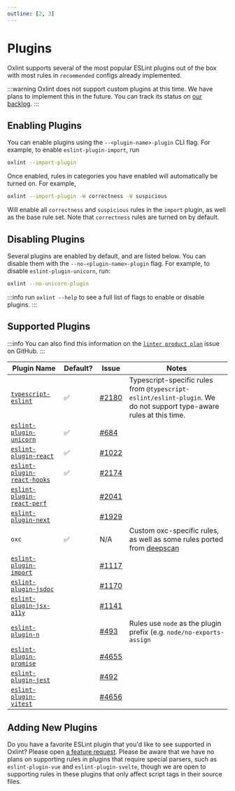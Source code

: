 ```yaml
---
outline: [2, 3]
---
```


# Plugins

Oxlint supports several of the most popular ESLint plugins out of the box with
most rules in `recommended` configs already implemented.

:::warning
Oxlint does not support custom plugins at this time. We have plans to implement
this in the future. You can track its status on [our
backlog](https://github.com/oxc-project/backlog/issues/40).
:::

## Enabling Plugins

You can enable plugins using the `--<plugin-name>-plugin` CLI flag. For example,
to enable `eslint-plugin-import`, run

```sh
oxlint --import-plugin
```

Once enabled, rules in categories you have enabled will automatically be turned
on. For example,

```sh
oxlint --import-plugin -W correctness -W suspicious
```

Will enable all `correctness` and `suspicious` rules in the `import` plugin, as
well as the base rule set. Note that `correctness` rules are turned on by
default.

## Disabling Plugins

Several plugins are enabled by default, and are listed below. You can disable
them with the `--no-<plugin-name>-plugin` flag. For example, to disable
`eslint-plugin-unicorn`, run:

```sh
oxlint --no-unicorn-plugin
```

:::info
run `oxlint --help` to see a full list of flags to enable or disable plugins.
:::

## Supported Plugins

:::info
You can also find this information on the [`linter product
plan`](https://github.com/oxc-project/oxc/issues/481) issue on GitHub.
:::

| Plugin Name                                                                                                      | Default? | Issue                                                   | Notes                                                                                                               |
| ---------------------------------------------------------------------------------------------------------------- | -------- | ------------------------------------------------------- | ------------------------------------------------------------------------------------------------------------------- |
| [`typescript-eslint`](https://typescript-eslint.io/rules/)                                                       | ✅       | [#2180](https://github.com/oxc-project/oxc/issues/2180) | Typescript-specific rules from `@typescript-eslint/eslint-plugin`. We do not support type-aware rules at this time. |
| [`eslint-plugin-unicorn`](https://github.com/sindresorhus/eslint-plugin-unicorn)                                 | ✅       | [#684](https://github.com/oxc-project/oxc/issues/684)   |
| [`eslint-plugin-react`](https://www.npmjs.com/package/eslint-plugin-react)                                       | ✅       | [#1022](https://github.com/oxc-project/oxc/issues/1022) |                                                                                                                     |
| [`eslint-plugin-react-hooks`](https://www.npmjs.com/package/eslint-plugin-react-hooks)                           | ✅       | [#2174](https://github.com/oxc-project/oxc/issues/2174) |                                                                                                                     |
| [`eslint-plugin-react-perf`](https://github.com/cvazac/eslint-plugin-react-perf)                                 |          | [#2041](https://github.com/oxc-project/oxc/issues/2041) |                                                                                                                     |
| [`eslint-plugin-next`](https://nextjs.org/docs/pages/building-your-application/configuring/eslint#eslint-plugin) |          | [#1929](https://github.com/oxc-project/oxc/issues/1929) |                                                                                                                     |
| `oxc`                                                                                                            | ✅       | N/A                                                     | Custom oxc-specific rules, as well as some rules ported from [deepscan](https://deepscan.io/)                       |
| [`eslint-plugin-import`](https://github.com/import-js/eslint-plugin-import)                                      |          | [#1117](https://github.com/oxc-project/oxc/issues/1117) |                                                                                                                     |
| [`eslint-plugin-jsdoc`](https://github.com/gajus/eslint-plugin-jsdoc)                                            |          | [#1170](https://github.com/oxc-project/oxc/issues/1170) |                                                                                                                     |
| [`eslint-plugin-jsx-a11y`](https://github.com/jsx-eslint/eslint-plugin-jsx-a11y)                                 |          | [#1141](https://github.com/oxc-project/oxc/issues/1141) |                                                                                                                     |
| [`eslint-plugin-n`](https://github.com/eslint-community/eslint-plugin-n)                                         |          | [#493](https://github.com/oxc-project/oxc/issues/493)   | Rules use `node` as the plugin prefix (e.g. `node/no-exports-assign`                                                |
| [`eslint-plugin-promise`](https://github.com/eslint-community/eslint-plugin-promise)                             |          | [#4655](https://github.com/oxc-project/oxc/issues/4655) |                                                                                                                     |
| [`eslint-plugin-jest`](https://github.com/jest-community/eslint-plugin-jest)                                     |          | [#492](https://github.com/oxc-project/oxc/issues/492)   |                                                                                                                     |
| [`eslint-plugin-vitest`](https://github.com/vitest-dev/eslint-plugin-vitest)                                     |          | [#4656](https://github.com/oxc-project/oxc/issues/4656) |                                                                                                                     |

## Adding New Plugins

Do you have a favorite ESLint plugin that you'd like to see supported in Oxlint?
Please open [a feature
request](https://github.com/oxc-project/oxc/issues/new?assignees=&labels=C-enhancement%2CA-linter&projects=&template=feature_request.md&title=linter:%20support%20my%20favorite%20plugin).
Please be aware that we have no plans on supporting rules in plugins that require special
parsers, such as `eslint-plugin-vue` and `eslint-plugin-svelte`, though we are
open to supporting rules in these plugins that only affect script tags in their
source files.
